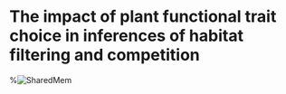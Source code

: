 # The impact of plant functional trait choice in inferences of habitat filtering and competition



%![SharedMem](./images/SharedMem.png)

